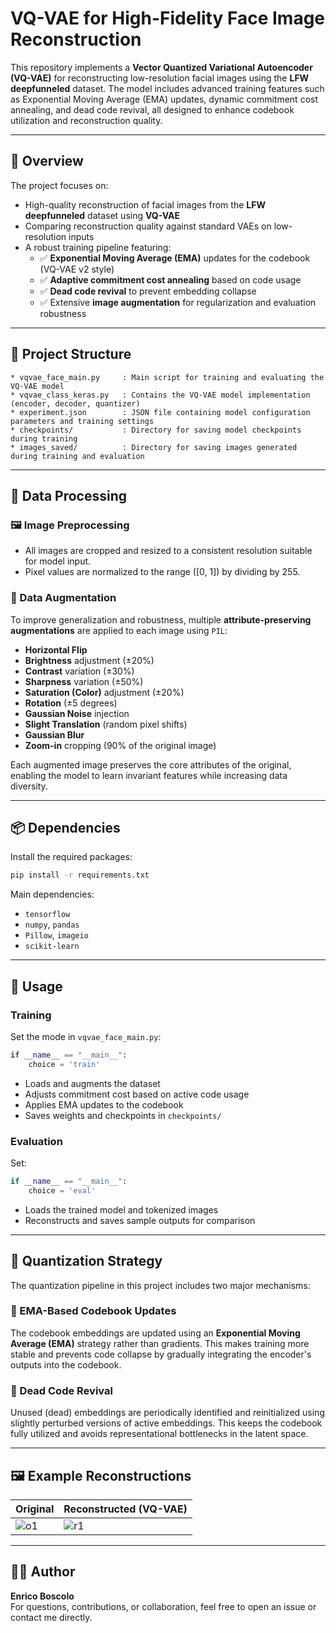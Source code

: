 # VQ-VAE for High-Fidelity Face Image Reconstruction

This repository implements a **Vector Quantized Variational Autoencoder (VQ-VAE)** for reconstructing low-resolution facial images using the **LFW deepfunneled** dataset. The model includes advanced training features such as Exponential Moving Average (EMA) updates, dynamic commitment cost annealing, and dead code revival, all designed to enhance codebook utilization and reconstruction quality.

---

## 🧠 Overview

The project focuses on:
- High-quality reconstruction of facial images from the **LFW deepfunneled** dataset using **VQ-VAE**
- Comparing reconstruction quality against standard VAEs on low-resolution inputs
- A robust training pipeline featuring:
  - ✅ **Exponential Moving Average (EMA)** updates for the codebook (VQ-VAE v2 style)
  - ✅ **Adaptive commitment cost annealing** based on code usage
  - ✅ **Dead code revival** to prevent embedding collapse
  - ✅ Extensive **image augmentation** for regularization and evaluation robustness

---

## 📁 Project Structure

```
* vqvae_face_main.py     : Main script for training and evaluating the VQ-VAE model  
* vqvae_class_keras.py   : Contains the VQ-VAE model implementation (encoder, decoder, quantizer)  
* experiment.json        : JSON file containing model configuration parameters and training settings  
* checkpoints/           : Directory for saving model checkpoints during training  
* images_saved/          : Directory for saving images generated during training and evaluation  
```

---

## 🧪 Data Processing

### 🖼️ Image Preprocessing
- All images are cropped and resized to a consistent resolution suitable for model input.
- Pixel values are normalized to the range \([0, 1]\) by dividing by 255.

### 🔁 Data Augmentation
To improve generalization and robustness, multiple **attribute-preserving augmentations** are applied to each image using `PIL`:
- **Horizontal Flip**
- **Brightness** adjustment (±20%)
- **Contrast** variation (±30%)
- **Sharpness** variation (±50%)
- **Saturation (Color)** adjustment (±20%)
- **Rotation** (±5 degrees)
- **Gaussian Noise** injection
- **Slight Translation** (random pixel shifts)
- **Gaussian Blur**
- **Zoom-in** cropping (90% of the original image)

Each augmented image preserves the core attributes of the original, enabling the model to learn invariant features while increasing data diversity.

---

## 📦 Dependencies

Install the required packages:

```bash
pip install -r requirements.txt
```

Main dependencies:
- `tensorflow`
- `numpy`, `pandas`
- `Pillow`, `imageio`
- `scikit-learn`

---

## 🚀 Usage

### Training

Set the mode in `vqvae_face_main.py`:

```python
if __name__ == "__main__":
    choice = 'train'
```

- Loads and augments the dataset
- Adjusts commitment cost based on active code usage
- Applies EMA updates to the codebook
- Saves weights and checkpoints in `checkpoints/`

### Evaluation

Set:

```python
if __name__ == "__main__":
    choice = 'eval'
```

- Loads the trained model and tokenized images
- Reconstructs and saves sample outputs for comparison

---

## 🧠 Quantization Strategy

The quantization pipeline in this project includes two major mechanisms:

### 🔁 EMA-Based Codebook Updates
The codebook embeddings are updated using an **Exponential Moving Average (EMA)** strategy rather than gradients. This makes training more stable and prevents code collapse by gradually integrating the encoder's outputs into the codebook.

### 🧪 Dead Code Revival
Unused (dead) embeddings are periodically identified and reinitialized using slightly perturbed versions of active embeddings. This keeps the codebook fully utilized and avoids representational bottlenecks in the latent space.

---

## 🖼 Example Reconstructions

| Original | Reconstructed (VQ-VAE) |
|----------|------------------------|
| ![o1](images_saved/processed_original_1.png) | ![r1](images_saved/recon_1.png) |

---

## 👨‍💻 Author

**Enrico Boscolo**  
For questions, contributions, or collaboration, feel free to open an issue or contact me directly.
